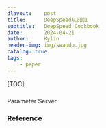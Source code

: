 ```yaml
---
dlayout:    post
title:      DeepSpeed从0到1
subtitle:   DeepSpeed Cookbook
date:       2024-04-21
author:     Kylin
header-img: img/swapdp.jpg
catalog: true
tags:
    - paper
---
```




[TOC]

### 



Parameter Server





### Reference

[^1]: 从啥也不会到DeepSpeed：一篇大模型分布式训练的学习过程总结。https://zhuanlan.zhihu.com/p/688873027

